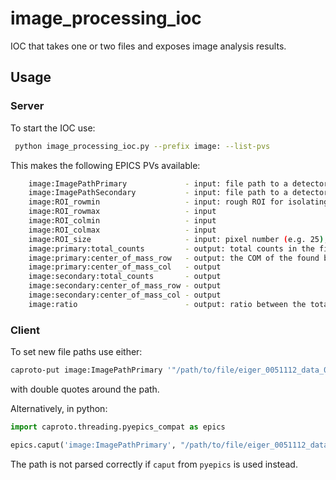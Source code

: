 # image_processing_ioc
IOC that takes one or two files and exposes image analysis results. 

## Usage

### Server

To start the IOC use:

```sh
 python image_processing_ioc.py --prefix image: --list-pvs
```

This makes the following EPICS PVs available:

```sh
    image:ImagePathPrimary             - input: file path to a detector image
    image:ImagePathSecondary           - input: file path to a detector image
    image:ROI_rowmin                   - input: rough ROI for isolating the likely area to find the beam in
    image:ROI_rowmax                   - input
    image:ROI_colmin                   - input
    image:ROI_colmax                   - input
    image:ROI_size                     - input: pixel number (e.g. 25), fine-tunes the area around the found direct beam for determining peak properties
    image:primary:total_counts         - output: total counts in the fine-tuned ROI
    image:primary:center_of_mass_row   - output: the COM of the found beam in float pixels
    image:primary:center_of_mass_col   - output
    image:secondary:total_counts       - output
    image:secondary:center_of_mass_row - output
    image:secondary:center_of_mass_col - output
    image:ratio                        - output: ratio between the total counts of secondary / primary
```

### Client

To set new file paths use either:

```sh
caproto-put image:ImagePathPrimary '"/path/to/file/eiger_0051112_data_000001.h5"'
```
with double quotes around the path.

Alternatively, in python:
```python
import caproto.threading.pyepics_compat as epics

epics.caput('image:ImagePathPrimary', "/path/to/file/eiger_0051112_data_000001.h5")

```
The path is not parsed correctly if `caput` from `pyepics` is used instead.
